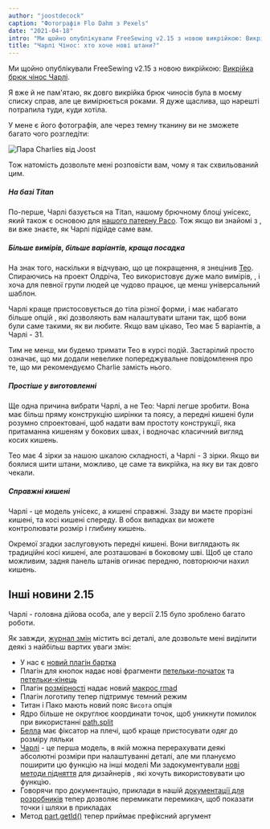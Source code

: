 ```yaml
---
author: "joostdecock"
caption: "Фотографія Flo Dahm з Pexels"
date: "2021-04-18"
intro: "Ми щойно опублікували FreeSewing v2.15 з новою викрійкою: Викрійка штанів Чарлі Чінос ."
title: "Чарлі Чінос: хто хоче нові штани?"
---
```



Ми щойно опублікували FreeSewing v2.15 з новою викрійкою: [Викрійка брюк чінос Чарлі](/designs/charlie/).

Я вже й не пам'ятаю, як довго викрійка брюк чиносів була в моєму списку справ, але це вимірюється роками. Я дуже щаслива, що нарешті потрапила туди, куди хотіла.

У мене є його фотографія, але через темну тканину ви не зможете багато чого розгледіти:

![Пара Charlies від Joost](https://posts.freesewing.org/uploads/joost_b8dee41025.jpg)


Тож натомість дозвольте мені розповісти вам, чому я так схвильований цим.

##### На базі Titan

По-перше, Чарлі базується на Titan, нашому брючному блоці унісекс, який також є основою для [нашого патерну Paco](/designs/paco/). Тож якщо ви знайомі з , ви вже знаєте, як Чарлі підійде саме вам.

##### Більше вимірів, більше варіантів, краща посадка

На знак того, наскільки я відчуваю, що це покращення, я знецінив [Тео](/designs/theo/). Спираючись на проект Олдріча, Тео використовує дуже мало вимірів, , і хоча для певної групи людей це чудово працює, це менш універсальний шаблон.

Чарлі краще пристосовується до тіла різної форми, і має набагато більше опцій , які дозволяють вам налаштувати штани так, щоб вони були саме такими, як ви любите. Якщо вам цікаво, Тео має 5 варіантів, а Чарлі - 31.

Тим не менш, ми будемо тримати Тео в курсі подій. Застарілий просто означає, що ми додали невелике попереджувальне повідомлення про те, що ми рекомендуємо Charlie замість нього.

##### Простіше у виготовленні

Ще одна причина вибрати Чарлі, а не Тео: Чарлі легше зробити. Вона має більш пряму конструкцію ширінки та поясу, а передні кишені були розумно спроектовані, щоб надати вам простоту конструкції, яка притаманна кишеням у бокових швах, і водночас класичний вигляд косих кишень.

Тео має 4 зірки за нашою шкалою складності, а Чарлі - 3 зірки. Якщо ви боялися шити штани, можливо, це саме та викрійка, на яку ви так довго чекали.

##### Справжні кишені

Чарлі - це модель унісекс, а кишені справжні. Ззаду ви маєте прорізні кишені, та косі кишені спереду. В обох випадках ви можете контролювати розмір і глибину кишень.

Окремої згадки заслуговують передні кишені. Вони виглядають як традиційні косі кишені, але розташовані в боковому шві. Щоб це стало можливим, задня панель штанів огинає передню, повторюючи нахил кишень.

## Інші новини 2.15

Чарлі - головна дійова особа, але у версії 2.15 було зроблено багато роботи.

Як завжди, [журнал змін](https://github.com/freesewing/freesewing/blob/develop/CHANGELOG.md) містить всі деталі, але дозвольте мені виділити деякі з найбільш вартих уваги змін:

 - У нас є [новий плагін бартка](https://freesewing.dev/reference/plugins/bartack/)
 - Плагін для кнопок [](https://freesewing.dev/reference/plugins/buttons/) надає нові фрагменти [петельки-початок](https://freesewing.dev/reference/snippets/buttonhole-start) та [петельки-кінець](https://freesewing.dev/reference/snippets/buttonhole-end)
 - Плагін [розмірності](https://freesewing.dev/reference/plugins/dimension/) надає новий [макрос rmad](https://freesewing.dev/reference/macros/rmad/)
 - Плагін логотипу [](https://freesewing.dev/reference/plugins/logo/) тепер підтримує темний режим
 - Титан і Пако мають новий пояс `Висота` опція
 - Ядро більше не округлює координати точок, щоб уникнути помилок при використанні [path.split](https://freesewing.dev/reference/api/path/split/)
 - [Белла](/designs/bella/) має фіксатор на плечі, щоб краще пристосувати одяг до розміру ляльки
 - [Чарлі](/designs/charlie/) - це перша модель, в якій можна перерахувати деякі абсолютні розміри при налаштуванні деталі, але ми плануємо поширити цю функцію на інші моделі Ми задокументували [нові методи підняття](https://freesewing.dev/reference/api/part/raise) для дизайнерів , які хочуть використовувати цю функцію.
 - Говорячи про документацію, приклади в нашій [документації для розробників](https://freesewing.dev/) тепер дозволяє перемикати перемикач, щоб показати точки і шляхи в прикладах
 - Метод [part.getId()](https://freesewing.dev/reference/api/part/getid/) тепер приймає префіксний аргумент


